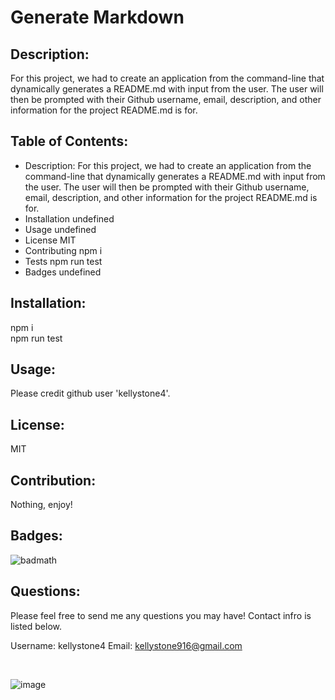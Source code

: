 

# Generate Markdown
     
## Description:
     
For this project, we had to create an application from the command-line that dynamically generates a README.md with input from the user. The user will then be prompted with their Github username, email, description, and other information for the project README.md is for.
     

## Table of Contents:
* Description: For this project, we had to create an application from the command-line that dynamically generates a README.md with input from the user. The user will then be prompted with their Github username, email, description, and other information for the project README.md is for.
* Installation undefined
* Usage undefined
* License MIT
* Contributing npm i
* Tests npm run test
* Badges undefined
 

## Installation:
npm i
<br>
npm run test

## Usage:
Please credit github user 'kellystone4'.

## License:
MIT

## Contribution:
Nothing, enjoy!

## Badges:

![badmath](https://img.shields.io/badge/license-MIT-blue.svg)

## Questions:

Please feel free to send me any questions you may have! Contact infro is listed below.
<br>

Username: kellystone4
Email:  kellystone916@gmail.com

<br>

![image](https://github.com/kellystone4.png?size=200)



